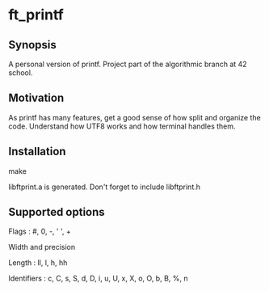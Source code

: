 # ft_printf

## Synopsis

A personal version of printf. Project part of the algorithmic branch at 42 school.

## Motivation

As printf has many features, get a good sense of how split and organize the code.
Understand how UTF8 works and how terminal handles them.

## Installation

make

libftprint.a is generated.
Don't forget to include libftprint.h                                   

## Supported options

Flags : #, 0, -, ' ', +

Width and precision

Length : ll, l, h, hh

Identifiers : c, C, s, S, d, D, i, u, U, x, X, o, O, b, B, %, n
